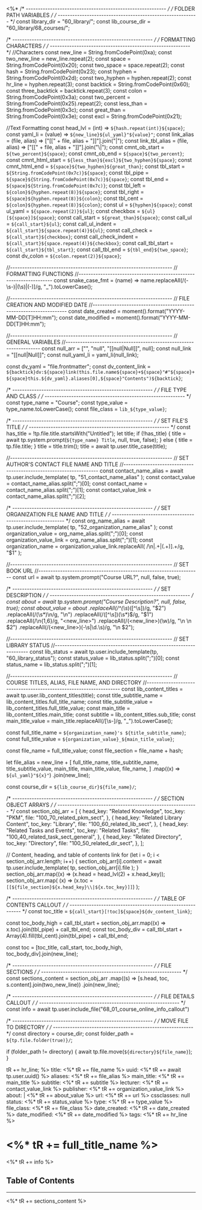 <%*
/* ---------------------------------------------------------- */
/*                    FOLDER PATH VARIABLES                   */
/* ---------------------------------------------------------- */
const library_dir = "60_library/";
const lib_course_dir = "60_library/68_courses/";

/* ---------------------------------------------------------- */
/*                    FORMATTING CHARACTERS                   */
/* ---------------------------------------------------------- */
//Characters
const new_line = String.fromCodePoint(0xa);
const two_new_line = new_line.repeat(2);
const space = String.fromCodePoint(0x20);
const two_space = space.repeat(2);
const hash = String.fromCodePoint(0x23);
const hyphen = String.fromCodePoint(0x2d);
const two_hyphen = hyphen.repeat(2);
const hr_line = hyphen.repeat(3);
const backtick = String.fromCodePoint(0x60);
const three_backtick = backtick.repeat(3);
const colon = String.fromCodePoint(0x3a);
const two_percent = String.fromCodePoint(0x25).repeat(2);
const less_than = String.fromCodePoint(0x3c);
const great_than = String.fromCodePoint(0x3e);
const excl = String.fromCodePoint(0x21);

//Text Formatting
const head_lvl = (int) => `${hash.repeat(int)}${space}`;
const yaml_li = (value) => `${new_line}${ul_yaml}"${value}"`;
const link_alias = (file, alias) => ["[[" + file, alias + "]]"].join("|");
const link_tbl_alias = (file, alias) => ["[[" + file, alias + "]]"].join("\\|");
const cmnt_ob_start = `${two_percent}${space}`;
const cmnt_ob_end = `${space}${two_percent}`;
const cmnt_html_start = `${less_than}${excl}${two_hyphen}${space}`;
const cmnt_html_end = `${space}${two_hyphen}${great_than}`;
const tbl_start = `${String.fromCodePoint(0x7c)}${space}`;
const tbl_pipe = `${space}${String.fromCodePoint(0x7c)}${space}`;
const tbl_end = `${space}${String.fromCodePoint(0x7c)}`;
const tbl_left = `${colon}${hyphen.repeat(8)}${space}`;
const tbl_right = `${space}${hyphen.repeat(8)}${colon}`;
const tbl_cent = `${colon}${hyphen.repeat(8)}${colon}`;
const ul = `${hyphen}${space}`;
const ul_yaml = `${space.repeat(2)}${ul}`;
const checkbox = `${ul}[${space}]${space}`;
const call_start = `${great_than}${space}`;
const call_ul = `${call_start}${ul}`;
const call_ul_indent = `${call_start}${space.repeat(4)}${ul}`;
const call_check = `${call_start}${checkbox}`;
const call_check_indent = `${call_start}${space.repeat(4)}${checkbox}`;
const call_tbl_start = `${call_start}${tbl_start}`;
const call_tbl_end = `${tbl_end}${two_space}`;
const dv_colon = `${colon.repeat(2)}${space}`;

//-------------------------------------------------------------------
// FORMATTING FUNCTIONS
//-------------------------------------------------------------------
const snake_case_fmt = (name) =>
  name.replaceAll(/(\-\s\-)|(\s)|(\-)]/g, "_").toLowerCase();

//-------------------------------------------------------------------
// FILE CREATION AND MODIFIED DATE
//-------------------------------------------------------------------
const date_created = moment().format("YYYY-MM-DD[T]HH:mm");
const date_modified = moment().format("YYYY-MM-DD[T]HH:mm");

//-------------------------------------------------------------------
// GENERAL VARIABLES
//-------------------------------------------------------------------
const null_arr = ["", "null", "[[null|Null]]", null];
const null_link = "[[null|Null]]";
const null_yaml_li = yaml_li(null_link);

const dv_yaml = "file.frontmatter";
const dv_content_link = `${backtick}dv:${space}link(this.file.name${space}+${space}"#"${space}+${space}this.${dv_yaml}.aliases[0],${space}"Contents")${backtick}`;

/* ---------------------------------------------------------- */
/*                     FILE TYPE AND CLASS                    */
/* ---------------------------------------------------------- */
const type_name = "Course";
const type_value = type_name.toLowerCase();
const file_class = `lib_${type_value}`;

/* ---------------------------------------------------------- */
/*                      SET FILE'S TITLE                      */
/* ---------------------------------------------------------- */
const has_title = !tp.file.title.startsWith("Untitled");
let title;
if (!has_title) {
  title = await tp.system.prompt(`${type_name} Title`, null, true, false);
} else {
  title = tp.file.title;
}
title = title.trim();
title = await tp.user.title_case(title);

//-------------------------------------------------------------------
// SET AUTHOR'S CONTACT FILE NAME AND TITLE
//-------------------------------------------------------------------
const contact_name_alias = await tp.user.include_template(
  tp,
  "51_contact_name_alias"
);
const contact_value = contact_name_alias.split(";")[0];
const contact_name = contact_name_alias.split(";")[1];
const contact_value_link = contact_name_alias.split(";")[2];

/* ---------------------------------------------------------- */
/*            SET ORGANIZATION FILE NAME AND TITLE            */
/* ---------------------------------------------------------- */
const org_name_alias = await tp.user.include_template(
  tp,
  "52_organization_name_alias"
);
const organization_value = org_name_alias.split(";")[0];
const organization_value_link = org_name_alias.split(";")[1];
const organization_name = organization_value_link.replaceAll(
  /\n|.+\|(.+)\].+/g,
  "$1"
);

//-------------------------------------------------------------------
// SET BOOK URL
//-------------------------------------------------------------------
const url = await tp.system.prompt("Course URL?", null, false, true);

/* ---------------------------------------------------------- */
/*                       SET DESCRIPTION                      */
/* ---------------------------------------------------------- */
const about = await tp.system.prompt("Course Description?", null, false, true);
const about_value = about
  .replaceAll(/^(\s*)([^\s])/g, "$2")
  .replaceAll(/(\s*)\n/g, "\n")
  .replaceAll(/([^\s])(\s*)$/g, "$1")
  .replaceAll(/\n{1,6}/g, "<new_line>")
  .replaceAll(/(<new_line>)(\w)/g, "\n \n $2")
  .replaceAll(/(<new_line>)(-\s|\d\.\s)/g, "\n $2");

//-------------------------------------------------------------------
// SET LIBRARY STATUS
//-------------------------------------------------------------------
const lib_status = await tp.user.include_template(tp, "60_library_status");
const status_value = lib_status.split(";")[0];
const status_name = lib_status.split(";")[1];

//-------------------------------------------------------------------
// COURSE TITLES, ALIAS, FILE NAME, AND DIRECTORY
//-------------------------------------------------------------------
const lib_content_titles = await tp.user.lib_content_titles(title);
const title_subtitle_name = lib_content_titles.full_title_name;
const title_subtitle_value = lib_content_titles.full_title_value;
const main_title = lib_content_titles.main_title;
const subtitle = lib_content_titles.sub_title;
const main_title_value = main_title.replaceAll(/[\s-]/g, "_").toLowerCase();

const full_title_name = `${organization_name}'s ${title_subtitle_name}`;
const full_title_value = `${organization_value}_${main_title_value}`;

const file_name = full_title_value;
const file_section = file_name + hash;

let file_alias =
  new_line +
  [
    full_title_name,
    title_subtitle_name,
    title_subtitle_value,
    main_title,
    main_title_value,
    file_name,
  ]
    .map((x) => `${ul_yaml}"${x}"`)
    .join(new_line);

const course_dir = `${lib_course_dir}${file_name}/`;

/* ---------------------------------------------------------- */
/*                    SECTION OBJECT ARRAYS                   */
/* ---------------------------------------------------------- */
const section_obj_arr = [
  {
    head_key: "Related Knowledge",
    toc_key: "PKM",
    file: "100_70_related_pkm_sect",
  },
  {
    head_key: "Related Library Content",
    toc_key: "Library",
    file: "100_60_related_lib_sect",
  },
  {
    head_key: "Related Tasks and Events",
    toc_key: "Related Tasks",
    file: "100_40_related_task_sect_general",
  },
  {
    head_key: "Related Directory",
    toc_key: "Directory",
    file: "100_50_related_dir_sect",
  },
];

// Content, heading, and table of contents link
for (let i = 0; i < section_obj_arr.length; i++) {
  section_obj_arr[i].content = await tp.user.include_template(
    tp,
    section_obj_arr[i].file
  );
}
section_obj_arr.map((x) => (x.head = head_lvl(2) + x.head_key));
section_obj_arr.map(
  (x) => (x.toc = `[[${file_section}${x.head_key}\\|${x.toc_key}]]`)
);

/* ---------------------------------------------------------- */
/*                  TABLE OF CONTENTS CALLOUT                 */
/* ---------------------------------------------------------- */
const toc_title = `${call_start}[!toc]${space}${dv_content_link}`;

const toc_body_high =
  call_tbl_start +
  section_obj_arr.map((x) => x.toc).join(tbl_pipe) +
  call_tbl_end;
const toc_body_div =
  call_tbl_start + Array(4).fill(tbl_cent).join(tbl_pipe) + call_tbl_end;

const toc = [toc_title, call_start, toc_body_high, toc_body_div].join(new_line);

/* ---------------------------------------------------------- */
/*                        FILE SECTIONS                       */
/* ---------------------------------------------------------- */
const sections_content = section_obj_arr
  .map((s) => [s.head, toc, s.content].join(two_new_line))
  .join(new_line);

/* ---------------------------------------------------------- */
/*                    FILE DETAILS CALLOUT                    */
/* ---------------------------------------------------------- */
const info = await tp.user.include_file("68_01_course_online_info_callout")

/* ---------------------------------------------------------- */
/*                   MOVE FILE TO DIRECTORY                   */
/* ---------------------------------------------------------- */
const directory = course_dir;
const folder_path = `${tp.file.folder(true)}/`;

if (folder_path != directory) {
  await tp.file.move(`${directory}${file_name}`);
}

tR += hr_line;
%>
title: <%* tR += file_name %>
uuid: <%* tR += await tp.user.uuid() %>
aliases: <%* tR += file_alias %>
main_title: <%* tR += main_title %>
subtitle: <%* tR += subtitle %>
lecturer: <%* tR += contact_value_link %>
publisher: <%* tR += organization_value_link %>
about: |
 <%* tR += about_value %>
url: <%* tR += url %>
cssclasses: null
status: <%* tR += status_value %>
type: <%* tR += type_value %>
file_class: <%* tR += file_class %>
date_created: <%* tR += date_created %>
date_modified: <%* tR += date_modified %>
tags:
<%* tR += hr_line %>
# <%* tR += full_title_name %>

<%* tR += info %>
## Table of Contents

<!-- Insert lecture links here  -->

---

<%* tR += sections_content %>
